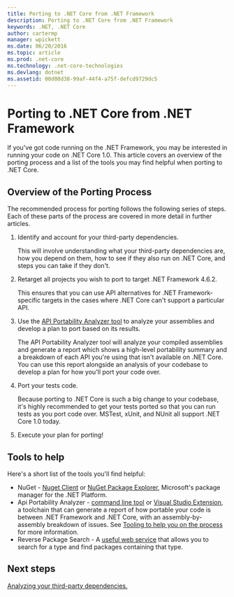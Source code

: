 ```yaml
---
title: Porting to .NET Core from .NET Framework
description: Porting to .NET Core from .NET Framework
keywords: .NET, .NET Core
author: cartermp
manager: wpickett
ms.date: 06/20/2016
ms.topic: article
ms.prod: .net-core
ms.technology: .net-core-technologies
ms.devlang: dotnet
ms.assetid: 00d00d38-99af-44f4-a75f-defcd9729dc5
---
```


# Porting to .NET Core from .NET Framework

If you've got code running on the .NET Framework, you may be interested in running your code on .NET Core 1.0.  This article covers an overview of the porting process and a list of the tools you may find helpful when porting to .NET Core.

## Overview of the Porting Process

The recommended process for porting follows the following series of steps.  Each of these parts of the process are covered in more detail in further articles.

1. Identify and account for your third-party dependencies.

   This will involve understanding what your third-party dependencies are, how you depend on them, how to see if they also run on .NET Core, and steps you can take if they don't.
   
2. Retarget all projects you wish to port to target .NET Framework 4.6.2.

   This ensures that you can use API alternatives for .NET Framework-specific targets in the cases where .NET Core can't support a particular API.
   
3. Use the [API Portability Analyzer tool](https://github.com/Microsoft/dotnet-apiport/) to analyze your assemblies and develop a plan to port based on its results.

   The API Portability Analyzer tool will analyze your compiled assemblies and generate a report which shows a high-level portability summary and a breakdown of each API you're using that isn't available on .NET Core.  You can use this report alongside an analysis of your codebase to develop a plan for how you'll port your code over.
   
4. Port your tests code.

   Because porting to .NET Core is such a big change to your codebase, it's highly recommended to get your tests ported so that you can run tests as you port code over.  MSTest, xUnit, and NUnit all support .NET Core 1.0 today.
   
6. Execute your plan for porting!

## Tools to help

Here's a short list of the tools you'll find helpful:

* NuGet - [Nuget Client](https://dist.nuget.org/index.html) or [NuGet Package Explorer](https://github.com/NuGetPackageExplorer/NuGetPackageExplorer), Microsoft's package manager for the .NET Platform.
* Api Portability Analyzer - [command line tool](https://github.com/Microsoft/dotnet-apiport/releases) or [Visual Studio Extension](https://visualstudiogallery.msdn.microsoft.com/1177943e-cfb7-4822-a8a6-e56c7905292b), a toolchain that can generate a report of how portable your code is between .NET Framework and .NET Core, with an assembly-by-assembly breakdown of issues.  See [Tooling to help you on the process](https://github.com/Microsoft/dotnet-apiport/) for more information.
* Reverse Package Search - A [useful web service](https://packagesearch.azurewebsites.net) that allows you to search for a type and find packages containing that type.

## Next steps

[Analyzing your third-party dependencies.](third-party-deps.md)
   
